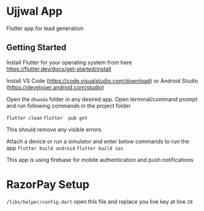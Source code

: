 # Ujjwal App

Flutter app for lead generation

## Getting Started

Install Flutter for your operating system from here
https://flutter.dev/docs/get-started/install

Install VS Code (https://code.visualstudio.com/download) or Android Studio (https://developer.android.com/studio)

Open the `dhanda` folder in any desired app.
Open terminal/command prompt and run following commands in the project folder

`flutter clean`
`flutter  pub get`

This should remove any visible errors.

Attach a device or run a simulator and enter below commands to run the app
`flutter build android`
`flutter build ios`


This app is using firebase for mobile authentication and push notifications


# RazorPay Setup

`/libs/helper/config.dart` open this file and replace you live key at line `20`